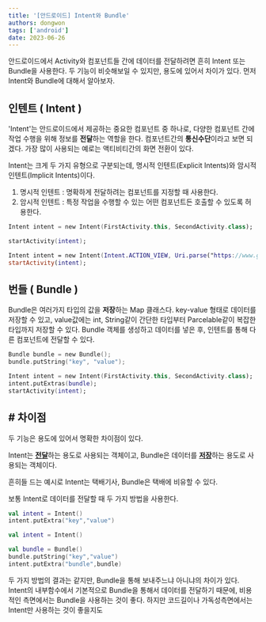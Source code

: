 ```yaml
---
title: '[안드로이드] Intent와 Bundle'
authors: dongwon
tags: ['android']
date: 2023-06-26
---
```


안드로이드에서 Activity와 컴포넌트들 간에 데이터를 전달하려면 흔히 Intent 또는 Bundle을 사용한다. 두 기능이 비슷해보일 수 있지만, 용도에 있어서 차이가 있다. 먼저 Intent와 Bundle에 대해서 알아보자.

## 인텐트 ( Intent )

'Intent'는 안드로이드에서 제공하는 중요한 컴포넌트 중 하나로, 다양한 컴포넌트 간에 작업 수행을 위해 정보를 **전달**하는 역할을 한다. 컴포넌트간의 **통신수단**이라고 보면 되겠다. 가장 많이 사용되는 예로는 액티비티간의 화면 전환이 있다.

Intent는 크게 두 가지 유형으로 구분되는데, 명시적 인텐트(Explicit Intents)와 암시적 인텐트(Implicit Intents)이다.

1.  명시적 인텐트 : 명확하게 전달하려는 컴포넌트를 지정할 때 사용한다.
2.  암시적 인텐트 : 특정 작업을 수행할 수 있는 어떤 컴포넌트든 호출할 수 있도록 허용한다.

```kotlin
Intent intent = new Intent(FirstActivity.this, SecondActivity.class);

startActivity(intent);

Intent intent = new Intent(Intent.ACTION_VIEW, Uri.parse("https://www.google.com"));
startActivity(intent);
```

## 번들 ( Bundle )

Bundle은 여러가지 타입의 값을 **저장**하는 Map 클래스다. key-value 형태로 데이터를 저장할 수 있고, value값에는 int, String같이 간단한 타입부터 Parcelable같이 복잡한 타입까지 저장할 수 있다. Bundle 객체를 생성하고 데이터를 넣은 후, 인텐트를 통해 다른 컴포넌트에 전달할 수 있다.

```kotlin
Bundle bundle = new Bundle();
bundle.putString("key", "value");

Intent intent = new Intent(FirstActivity.this, SecondActivity.class);
intent.putExtras(bundle);
startActivity(intent);
```

## \# 차이점

두 기능은 용도에 있어서 명확한 차이점이 있다.

Intent는 <u><b>전달</b></u>하는 용도로 사용되는 객체이고, Bundle은 데이터를 <u><b>저장</b></u>하는 용도로 사용되는 객체이다.

흔히들 드는 예시로 Intent는 택배기사, Bundle은 택배에 비유할 수 있다.

보통 Intent로 데이터를 전달할 때 두 가지 방법을 사용한다.

```kotlin
val intent = Intent()
intent.putExtra("key","value")

val intent = Intent()

val bundle = Bundle()
bundle.putString("key","value")
intent.putExtra("bundle",bundle)
```

두 가지 방법의 결과는 같지만, Bundle을 통해 보내주느냐 아니냐의 차이가 있다. Intent의 내부함수에서 기본적으로 Bundle을 통해서 데이터를 전달하기 때문에, 비용적인 측면에서는 Bundle을 사용하는 것이 좋다. 하지만 코드길이나 가독성측면에서는 Intent만 사용하는 것이 좋을지도
